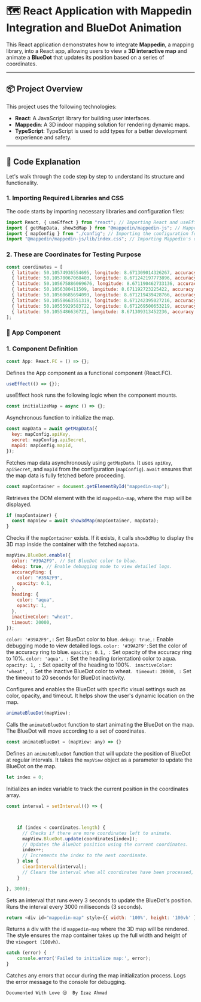 # 🗺️ **React Application with Mappedin Integration and BlueDot Animation**

This React application demonstrates how to integrate **Mappedin**, a mapping library, into a React app, allowing users to view a **3D interactive map** and animate a **BlueDot** that updates its position based on a series of coordinates.

---

## 📦 **Project Overview**

This project uses the following technologies:

- **React**: A JavaScript library for building user interfaces.
- **Mappedin**: A 3D indoor mapping solution for rendering dynamic maps.
- **TypeScript**: TypeScript is used to add types for a better development experience and safety.

---

## 🧩 **Code Explanation**

Let's walk through the code step by step to understand its structure and functionality.

### 1. **Importing Required Libraries and CSS**

The code starts by importing necessary libraries and configuration files:

```javascript
import React, { useEffect } from "react"; // Importing React and useEffect hook.
import { getMapData, show3dMap } from "@mappedin/mappedin-js"; // Mappedin library for 3D map functionality.
import { mapConfig } from "./config"; // Importing the configuration for API keys and map ID.
import "@mappedin/mappedin-js/lib/index.css"; // Importing Mappedin's default CSS for styling.
```

### 2. **These are Coordinates for Testing Purpose**

```javascript
const coordinates = [
  { latitude: 50.10574936554695, longitude: 8.671309014326267, accuracy: 1 },
  { latitude: 50.10570067068403, longitude: 8.671242197773896, accuracy: 1 },
  { latitude: 50.105675886069676, longitude: 8.671190462733136, accuracy: 1 },
  { latitude: 50.1056380411509, longitude: 8.671192723225422, accuracy: 1 },
  { latitude: 50.10560685694093, longitude: 8.671219439428766, accuracy: 1 },
  { latitude: 50.10558663551319, longitude: 8.671242395027216, accuracy: 1 },
  { latitude: 50.10555929583722, longitude: 8.671269500653219, accuracy: 1 },
  { latitude: 50.1055486636721, longitude: 8.671309313452236, accuracy: 1 },
];
```

### 📱 **App Component**

### 1. **Component Definition**

```javascript
const App: React.FC = () => {};
```

Defines the App component as a functional component (React.FC).

```javascript
useEffect(() => {});
```

useEffect hook runs the following logic when the component mounts.

```javascript
const initializeMap = async () => {};
```

Asynchronous function to initialize the map.

```javascript
const mapData = await getMapData({
  key: mapConfig.apiKey,
  secret: mapConfig.apiSecret,
  mapId: mapConfig.mapId,
});
```

Fetches map data asynchronously using `getMapData`.
It uses `apiKey`, `apiSecret`, and `mapId` from the configuration (`mapConfig`).
`await` ensures that the map data is fully fetched before proceeding.

```javascript
const mapContainer = document.getElementById("mappedin-map");
```

Retrieves the DOM element with the id `mappedin-map`, where the map will be displayed.

```javascript
if (mapContainer) {
  const mapView = await show3dMap(mapContainer, mapData);
}
```

Checks if the `mapContainer` exists.
If it exists, it calls `show3dMap` to display the 3D map inside the container with the fetched `mapData`.

```javascript
mapView.BlueDot.enable({
  color: "#39A2F9", // Set BlueDot color to blue.
  debug: true, // Enable debugging mode to view detailed logs.
  accuracyRing: {
    color: "#39A2F9",
    opacity: 0.1,
  },
  heading: {
    color: "aqua",
    opacity: 1,
  },
  inactiveColor: "wheat",
  timeout: 20000,
});
```

`color: '#39A2F9',:` Set BlueDot color to blue.
`debug: true,:` Enable debugging mode to view detailed logs.
`color: '#39A2F9':`Set the color of the accuracy ring to blue.
`opacity: 0.1, :` Set opacity of the accuracy ring to 10%.
`color: 'aqua', :` Set the heading (orientation) color to aqua.
`opacity: 1, :` Set opacity of the heading to 100%.
` inactiveColor: 'wheat', :` Set the inactive BlueDot color to wheat.
` timeout: 20000, :` Set the timeout to 20 seconds for BlueDot inactivity.

Configures and enables the BlueDot with specific visual settings such as color, opacity, and timeout.
It helps show the user's dynamic location on the map.

```javascript
animateBlueDot(mapView);
```
Calls the `animateBlueDot` function to start animating the BlueDot on the map.
The BlueDot will move according to a set of coordinates.

```javascript
const animateBlueDot = (mapView: any) => {}
```
Defines an `animateBlueDot` function that will update the position of BlueDot at regular intervals.
It takes the `mapView` object as a parameter to update the BlueDot on the map.

```javascript
let index = 0;
```
Initializes an index variable to track the current position in the coordinates array.

```javascript
const interval = setInterval(() => {



    if (index < coordinates.length) {
      // Checks if there are more coordinates left to animate.
      mapView.BlueDot.update(coordinates[index]);
      // Updates the BlueDot position using the current coordinates.
      index++;
      // Increments the index to the next coordinate.
    } else {
      clearInterval(interval);
      // Clears the interval when all coordinates have been processed, stopping the animation.
    }

}, 3000);

```
Sets an interval that runs every 3 seconds to update the BlueDot's position.
Runs the interval every 3000 milliseconds (3 seconds).

```javascript
return <div id="mappedin-map" style={{ width: '100%', height: '100vh' }} />;
```
Returns a div with the id `mappedin-map` where the 3D map will be rendered.
The style ensures the map container takes up the full width and height of the `viewport (100vh)`.

```javascript
catch (error) {
    console.error('Failed to initialize map:', error);
}
```
Catches any errors that occur during the map initialization process.
Logs the error message to the console for debugging.

```
Documented With Love 😍  By Izaz Ahmad

```
